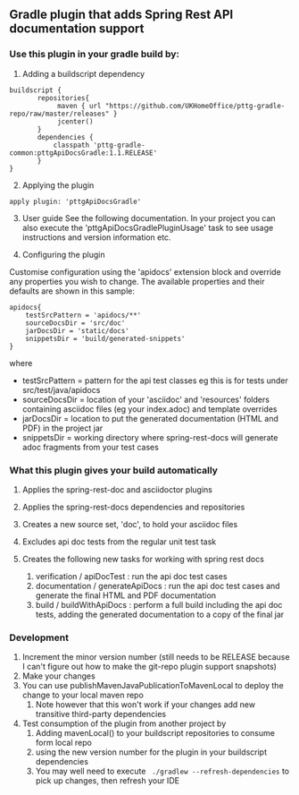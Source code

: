 ## Gradle plugin that adds Spring Rest API documentation support

### Use this plugin in your gradle build by:

1. Adding a buildscript dependency

```
buildscript {
       repositories{
            maven { url "https://github.com/UKHomeOffice/pttg-gradle-repo/raw/master/releases" }
            jcenter()
       }
       dependencies {
           classpath 'pttg-gradle-common:pttgApiDocsGradle:1.1.RELEASE'
       }
}
```

2. Applying the plugin

```
apply plugin: 'pttgApiDocsGradle'
```
3. User guide
See the following documentation. In your project you can also execute the 'pttgApiDocsGradlePluginUsage' task to
see usage instructions and version information etc.

4. Configuring the plugin

Customise configuration using the 'apidocs' extension block and override any properties you wish to change.
The available properties and their defaults are shown in this sample:

```
apidocs{
    testSrcPattern = 'apidocs/**'
    sourceDocsDir = 'src/doc'
    jarDocsDir = 'static/docs'
    snippetsDir = 'build/generated-snippets'
}
```

where
 * testSrcPattern = pattern for the api test classes eg this is for tests under src/test/java/apidocs
 * sourceDocsDir = location of your 'asciidoc' and 'resources' folders containing asciidoc files (eg your index.adoc) and template overrides
 * jarDocsDir = location to put the generated documentation (HTML and PDF) in the project jar
 * snippetsDir = working directory where spring-rest-docs will generate adoc fragments from your test cases

### What this plugin gives your build automatically

1. Applies the spring-rest-doc and asciidoctor plugins

2. Applies the spring-rest-docs dependencies and repositories

3. Creates a new source set, 'doc', to hold your asciidoc files

4. Excludes api doc tests from the regular unit test task

5. Creates the following new tasks for working with spring rest docs
   1. verification / apiDocTest : run the api doc test cases
   2. documentation / generateApiDocs : run the api doc test cases and generate the final HTML and PDF documentation
   3. build / buildWithApiDocs : perform a full build including the api doc tests, adding the generated documentation to a copy of the final jar 


### Development

1. Increment the minor version number (still needs to be RELEASE because I can't figure out how to make the git-repo plugin support snapshots)
2. Make your changes
3. You can use publishMavenJavaPublicationToMavenLocal to deploy the change to your local maven repo
   1. Note however that this won't work if your changes add new transitive third-party dependencies
4. Test consumption of the plugin from another project by
   1. Adding mavenLocal() to your buildscript repositories to consume form local repo
   2. using the new version number for the plugin in your buildscript dependencies
   3. You may well need to execute ``` ./gradlew --refresh-dependencies``` to pick up changes, then refresh your IDE
